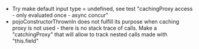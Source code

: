 - Try make default input type = undefined, see test "cachingProxy access - only evaluated once - async concur"
- pojoConstructorThrownIn does not fulfill its purpose when caching proxy is not used - there is no stack trace of
  calls. Make a "catchingProxy" that will allow to track nested calls made with "this.field"
